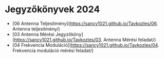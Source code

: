 # Jegyzőkönyvek 2024 
- [06 Antenna Teljesítmény](https://sancy1021.github.io/Tavkozles/06. Antenna teljesítmény/)
- [03 Antenna Mérési Jegyzőköny](https://sancy1021.github.io/Tavkozles/03. Antenna Mérési feladat/) 
- [04 Frekvencia Moduláció](https://sancy1021.github.io/Tavkozles/04. Frekvencia moduláció mérési feladat/)
